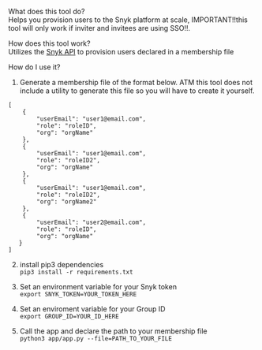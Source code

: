 What does this tool do? <br>
Helps you provision users to the Snyk platform at scale, IMPORTANT!!this tool will only work if inviter and invitees are using SSO!!.

How does this tool work? <br>
Utilizes the [Snyk API](https://snyk.docs.apiary.io/#reference/organizations/provision-user/provision-a-user-to-the-organization) to provision users declared in a membership file

How do I use it? <br>
1. Generate a membership file of the format below. ATM this tool does not include a utility to generate this file so you will have to create it yourself.

```
[
    {
        "userEmail": "user1@email.com",
  	    "role": "roleID",
  	    "org": "orgName"
    },
    {
  	    "userEmail": "user1@email.com",
  	    "role": "roleID2",
  	    "org": "orgName"
    },
    {
  	    "userEmail": "user1@email.com",
  	    "role": "roleID2",
  	    "org": "orgName2"
    },
    {
  	    "userEmail": "user2@email.com",
  	    "role": "roleID",
  	    "org": "orgName"
   }
]
```

2. install pip3 dependencies <br>
`pip3 install -r requirements.txt `

3. Set an environment variable for your Snyk token <br>
`export SNYK_TOKEN=YOUR_TOKEN_HERE`

4. Set an enviroment variable for your Group ID <br>
`export GROUP_ID=YOUR_ID_HERE`

4. Call the app and declare the path to your membership file <br>
`python3 app/app.py --file=PATH_TO_YOUR_FILE`

